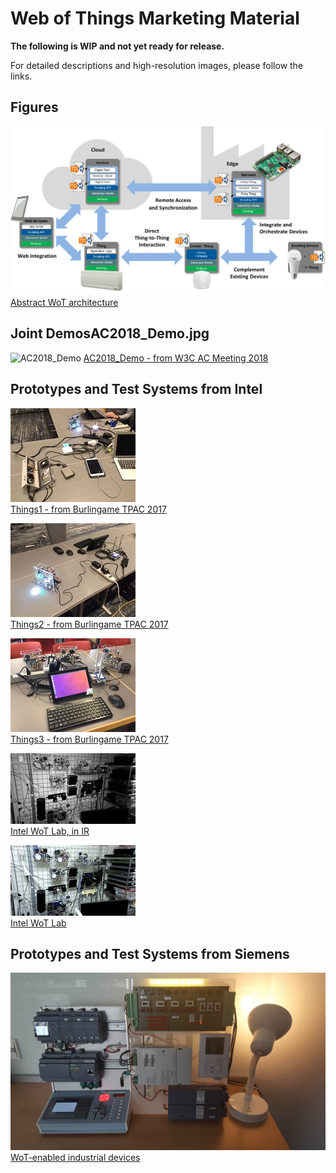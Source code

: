 # Web of Things Marketing Material

**The following is WIP and not yet ready for release.** 

For detailed descriptions and high-resolution images, please follow the links.

## Figures
![wot-arch](wot-arch.png)
[Abstract WoT architecture](wot-arch.md)

## Joint DemosAC2018_Demo.jpg
![AC2018_Demo](AC2018_Demo.jpg)
[AC2018_Demo - from W3C AC Meeting 2018](AC2018_Demo.md)  

## Prototypes and Test Systems from Intel
![Things1](Things1_thumbnail.jpg)  
[Things1 - from Burlingame TPAC 2017](Things1.md)  

![Things2](Things2_thumbnail.jpg)  
[Things2 - from Burlingame TPAC 2017](Things2.md)  

![Things3](Things3_thumbnail.jpg)  
[Things3 - from Burlingame TPAC 2017](Things3.md)  

![Intel_WoT_Lab_IR](Intel_WoT_Lab_IR_thumbnail.jpg)  
[Intel WoT Lab, in IR](Intel_WoT_Lab_IR.md)  

![Intel_WoT_Lab_Visible](Intel_WoT_Lab_Visible_thumbnail.jpg)  
[Intel WoT Lab](Intel_WoT_Lab_Visible.md)  

## Prototypes and Test Systems from Siemens
![Siemens_Industrial](Siemens_Industrial.jpg)   
[WoT-enabled industrial devices](Siemens_Industrial.md)
